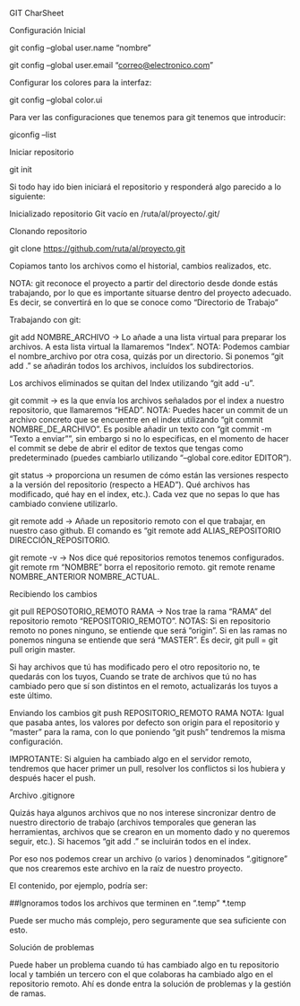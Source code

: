 GIT CharSheet

Configuración Inicial

git config –global user.name “nombre”

git config –global user.email “correo@electronico.com”

Configurar los colores para la interfaz:

git config –global color.ui

Para ver las configuraciones que tenemos para git tenemos que introducir:

giconfig –list

Iniciar repositorio

git init

Si todo hay ido bien iniciará el repositorio y responderá algo parecido a lo siguiente:

Inicializado repositorio Git vacío en /ruta/al/proyecto/.git/

Clonando repositorio

git clone https://github.com/ruta/al/proyecto.git

Copiamos tanto los archivos como el historial, cambios realizados, etc.

NOTA: git reconoce el proyecto a partir del directorio desde donde estás trabajando, por lo que es importante situarse dentro del proyecto adecuado. Es decir, se convertirá en lo que se conoce como “Directorio de Trabajo”

Trabajando con git:

git add NOMBRE_ARCHIVO → Lo añade a una lista virtual para preparar los archivos. A esta lista virtual la llamaremos “Index”.
NOTA: Podemos cambiar el nombre_archivo por otra cosa, quizás por un directorio. Si ponemos “git add .” se añadirán todos los archivos, incluídos los subdirectorios.

Los archivos eliminados se quitan del Index utilizando “git add -u”.

git commit → es la que envía los archivos señalados por el index a nuestro repositorio, que llamaremos “HEAD”. 
NOTA: Puedes hacer un commit de un archivo concreto que se encuentre en el index utilizando “git commit NOMBRE_DE_ARCHIVO”. 
Es posible añadir un texto con “git commit -m “Texto a enviar””, sin embargo si no lo especificas, en el momento de hacer el commit se debe de abrir el editor de textos que tengas como predeterminado (puedes cambiarlo utilizando “–global core.editor EDITOR”).

git status → proporciona un resumen de cómo están las versiones respecto a la versión del repositorio (respecto a HEAD”). Qué archivos has modificado, qué hay en el index, etc.). Cada vez que no sepas lo que has cambiado conviene utilizarlo.

git remote add → Añade un repositorio remoto con el que trabajar, en nuestro caso github. El comando es “git remote add ALIAS_REPOSITORIO DIRECCIÓN_REPOSITORIO. 

git  remote -v → Nos dice qué repositorios remotos tenemos configurados.
git remote rm “NOMBRE” borra el repositorio remoto.
git remote rename NOMBRE_ANTERIOR NOMBRE_ACTUAL.

Recibiendo los cambios

git pull REPOSOTORIO_REMOTO RAMA → Nos trae la rama “RAMA” del repositorio remoto “REPOSITORIO_REMOTO”.
NOTAS: Si en repositorio remoto no pones ninguno, se entiende que será “origin”. Si en las ramas no ponemos ninguna se entiende que será “MASTER”. Es decir, git pull = git pull origin master.

Si hay archivos que tú has modificado pero el otro repositorio no, te quedarás con los tuyos, Cuando se trate de archivos que tú no has cambiado pero que sí son distintos en el remoto, actualizarás los tuyos a este último.

Enviando los cambios
git push REPOSITORIO_REMOTO RAMA
NOTA: Igual que pasaba antes, los valores por defecto son origin para el repositorio y “master” para la rama, con lo que poniendo “git push” tendremos la misma configuración.

IMPROTANTE: Si alguien ha cambiado algo en el servidor remoto, tendremos que hacer primer un pull, resolver los conflictos si los hubiera y después hacer el push.

Archivo .gitignore

Quizás haya algunos archivos que no nos interese sincronizar dentro de nuestro directorio de trabajo (archivos temporales que generan las herramientas, archivos que se crearon en un momento dado y no queremos seguir, etc.). Si hacemos “git add .” se incluirán todos en el index.

Por eso nos podemos crear un archivo (o varios ) denominados “.gitignore” que nos crearemos este archivo en la raíz de nuestro proyecto.

El contenido, por ejemplo, podría ser:

##Ignoramos todos los archivos que terminen en “.temp”
*.temp

Puede ser mucho más complejo, pero seguramente que sea suficiente con esto.

Solución de problemas

Puede haber un problema cuando tú has cambiado algo en tu repositorio local y también un tercero con el que colaboras ha cambiado algo en el repositorio remoto. Ahí es donde entra la solución de problemas y la gestión de ramas.
